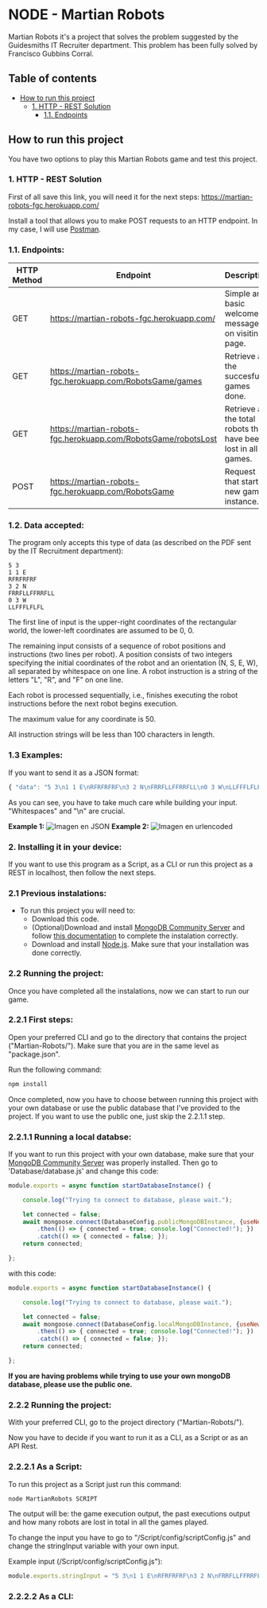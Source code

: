 # NODE - Martian Robots
Martian Robots it's a project that solves the problem suggested by the Guidesmiths IT Recruiter department.
This problem has been fully solved by Francisco Gubbins Corral.

## Table of contents

- [How to run this project](#how-to-run-this-project)
  * [1. HTTP - REST Solution](#1.)
    + [1.1. Endpoints](#1.1.)

## How to run this project
You have two options to play this Martian Robots game and test this project.

### 1. HTTP - REST Solution

First of all save this link, you will need it for the next steps: https://martian-robots-fgc.herokuapp.com/

Install a tool that allows you to make POST requests to an HTTP endpoint. In my case, I will use [Postman](https://www.postman.com/downloads/).

### 1.1. Endpoints:

HTTP Method | Endpoint | Description
----------- | -------- | -----------
GET | https://martian-robots-fgc.herokuapp.com/ | Simple and basic welcome message on visiting page.
GET | https://martian-robots-fgc.herokuapp.com/RobotsGame/games | Retrieve all the succesfull games done.
GET | https://martian-robots-fgc.herokuapp.com/RobotsGame/robotsLost | Retrieve all the total robots that have been lost in all games.
POST | https://martian-robots-fgc.herokuapp.com/RobotsGame | Request that starts a new game instance.

### 1.2. Data accepted:

The program only accepts this type of data (as described on the PDF sent by the IT Recruitment department):
```
5 3
1 1 E
RFRFRFRF
3 2 N
FRRFLLFFRRFLL
0 3 W
LLFFFLFLFL
```

The first line of input is the upper-right coordinates of the rectangular world, the
lower-left coordinates are assumed to be 0, 0.

The remaining input consists of a sequence of robot positions and instructions (two lines
per robot). A position consists of two integers specifying the initial coordinates of the
robot and an orientation (N, S, E, W), all separated by whitespace on one line. A robot
instruction is a string of the letters "L", "R", and "F" on one line.

Each robot is processed sequentially, i.e., finishes executing the robot instructions
before the next robot begins execution.

The maximum value for any coordinate is 50.

All instruction strings will be less than 100 characters in length.

### 1.3 Examples:

If you want to send it as a JSON format:
```javascript
{ "data": "5 3\n1 1 E\nRFRFRFRF\n3 2 N\nFRRFLLFFRRFLL\n0 3 W\nLLFFFLFLFL" }
```

As you can see, you have to take much care while building your input. "Whitespaces" and "\n" are crucial.

__Example 1:__ ![Imagen en JSON](https://i.postimg.cc/7hYgV0Dm/POST-JSON.png)
__Example 2:__ ![Imagen en urlencoded](https://i.postimg.cc/8CSf4MmM/POST-NO-JSON.png)


### 2. Installing it in your device:

If you want to use this program as a Script, as a CLI or run this project as a REST in localhost, then follow the next steps.

### 2.1 Previous instalations:

* To run this project you will need to:
  * Download this code.
  * (Optional)Download and install [MongoDB Community Server](https://www.mongodb.com/try/download/community) and follow [this documentation](https://docs.mongodb.com/manual/administration/install-community/) to complete the instalation correctly.
  * Download and install [Node.js](https://nodejs.org/es/). Make sure that your installation was done correctly.
  
### 2.2 Running the project:

Once you have completed all the instalations, now we can start to run our game.

### 2.2.1 First steps:

Open your preferred CLI and go to the directory that contains the project ("Martian-Robots/"). Make sure that you are in the same level as "package.json".

Run the following command:
```bash
npm install
```
Once completed, now you have to choose between running this project with your own database or use the public database that I've provided to the project.
If you want to use the public one, just skip the 2.2.1.1 step.

### 2.2.1.1 Running a local databse:
If you want to run this project with your own database, make sure that your [MongoDB Community Server](https://www.mongodb.com/try/download/community) was properly installed.
Then go to 'Database/database.js' and change this code:
```javascript
module.exports = async function startDatabaseInstance() {

    console.log("Trying to connect to database, please wait.");

    let connected = false;
    await mongoose.connect(DatabaseConfig.publicMongoDBInstance, {useNewUrlParser: true, useUnifiedTopology: true})
        .then(() => { connected = true; console.log("Connected!"); })
        .catch(() => { connected = false; });
    return connected;

};
```
with this code:
```javascript
module.exports = async function startDatabaseInstance() {

    console.log("Trying to connect to database, please wait.");

    let connected = false;
    await mongoose.connect(DatabaseConfig.localMongoDBInstance, {useNewUrlParser: true, useUnifiedTopology: true})
        .then(() => { connected = true; console.log("Connected!"); })
        .catch(() => { connected = false; });
    return connected;

};
```
__If you are having problems while trying to use your own mongoDB database, please use the public one.__

### 2.2.2 Running the project:

With your preferred CLI, go to the project directory ("Martian-Robots/").

Now you have to decide if you want to run it as a CLI, as a Script or as an API Rest.

### 2.2.2.1 As a Script:

To run this project as a Script just run this command:
```bash
node MartianRobots SCRIPT
```
The output will be: the game execution output, the past executions output and how many robots are lost in total in all the games played.

To change the input you have to go to "/Script/config/scriptConfig.js" and change the stringInput variable with your own input.

Example input (/Script/config/scriptConfig.js"):
```javascript
module.exports.stringInput = "5 3\n1 1 E\nRFRFRFRF\n3 2 N\nFRRFLLFFRRFLL\n0 3 W\nLLFFFLFLFL";
```

### 2.2.2.2 As a CLI:







